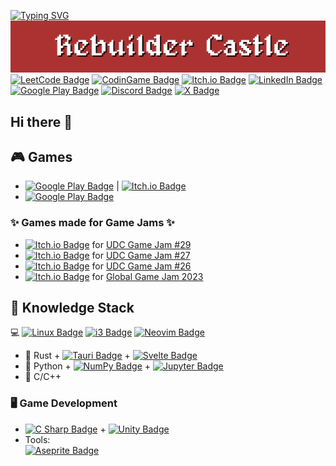 [![Typing SVG](https://readme-typing-svg.demolab.com?font=Zen+Antique&pause=500&center=true&vCenter=true&random=false&width=1060&lines=Rebuilder+Project;Coming+Soon)](https://git.io/typing-svg)
[![Rebuilder Castle Banner](https://github.com/figo711/figo711/blob/main/imgs/rc-logo.png)](https://sairon711.itch.io/)
[![LeetCode Badge](https://img.shields.io/badge/LeetCode-FFA116?logo=leetcode&logoColor=fff&style=for-the-badge)](https://leetcode.com/figo711/)
[![CodinGame Badge](https://img.shields.io/badge/CodinGame-F2BB13?logo=codingame&logoColor=fff&style=for-the-badge)](https://www.codingame.com/profile/e4eada0db219a2c89a68c152c6b6a1180257233)
[![Itch.io Badge](https://img.shields.io/badge/Itch.io-FA5C5C?logo=itchdotio&logoColor=fff&style=for-the-badge)](https://sairon711.itch.io/)
[![LinkedIn Badge](https://img.shields.io/badge/LinkedIn-0A66C2?logo=linkedin&logoColor=fff&style=for-the-badge)](https://www.linkedin.com/in/maxim-panis/)
[![Google Play Badge](https://img.shields.io/badge/Eliz%20Studios-414141?logo=googleplay&logoColor=fff&style=for-the-badge)](https://play.google.com/store/apps/dev?id=5432393032888367651)
[![Discord Badge](https://img.shields.io/badge/Discord-5865F2?logo=discord&logoColor=fff&style=for-the-badge)](https://discordapp.com/users/457850341149376513)
[![X Badge](https://img.shields.io/badge/%40sairon711-000?logo=x&logoColor=fff&style=for-the-badge)](https://x.com/sairon711)
## Hi there 👋

## 🎮 Games
- [![Google Play Badge](https://img.shields.io/badge/1D%20Maze-414141?logo=googleplay&logoColor=fff&style=plastic)](https://play.google.com/store/apps/details?id=com.ElizGameStudios.Maze1D&pli=1) | [![Itch.io Badge](https://img.shields.io/badge/1D%20Maze-FA5C5C?logo=itchdotio&logoColor=fff&style=plastic)](https://sairon711.itch.io/maze-1d)
- [![Google Play Badge](https://img.shields.io/badge/Pong%20Stars-414141?logo=googleplay&logoColor=fff&style=plastic)](https://play.google.com/store/apps/details?id=com.ElizGameStudios.PongStars&pli=1)
### ✨ Games made for Game Jams ✨
- [![Itch.io Badge](https://img.shields.io/badge/Void%20Voyageur-FA5C5C?logo=itchdotio&logoColor=fff&style=plastic)](https://sairon711.itch.io/void-voyageur) for [UDC Game Jam #29](https://itch.io/jam/udc-jam-29)
- [![Itch.io Badge](https://img.shields.io/badge/Rebuilder%3A%20Cursed%20Samurai-FA5C5C?logo=itchdotio&logoColor=fff&style=plastic)](https://sairon711.itch.io/rebuilder-cursed-samurai) for [UDC Game Jam #27](https://itch.io/jam/udc-jam-27)
- [![Itch.io Badge](https://img.shields.io/badge/Custom%20Room-FA5C5C?logo=itchdotio&logoColor=fff&style=plastic)](https://sairon711.itch.io/custom-room) for [UDC Game Jam #26](https://itch.io/jam/udc-jam-26)
- [![Itch.io Badge](https://img.shields.io/badge/Crime%20Roots-FA5C5C?logo=itchdotio&logoColor=fff&style=plastic)](https://sairon711.itch.io/crime-roots) for [Global Game Jam 2023](https://v3.globalgamejam.org/2023/games)

## 🧠 Knowledge Stack
💻 [![Linux Badge](https://img.shields.io/badge/Linux-FCC624?logo=linux&logoColor=000&style=plastic)](https://www.debian.org/)
[![i3 Badge](https://img.shields.io/badge/i3-52C0FF?logo=i3&logoColor=fff&style=plastic)](https://i3wm.org/)
[![Neovim Badge](https://img.shields.io/badge/LunarVim-BB9AF7?logo=neovim&logoColor=fff&style=plastic)](https://www.lunarvim.org/)
- 🦀 Rust + [![Tauri Badge](https://img.shields.io/badge/Tauri-24C8D8?logo=tauri&logoColor=fff&style=plastic)](https://tauri.app/) + [![Svelte Badge](https://img.shields.io/badge/Svelte-FF3E00?logo=svelte&logoColor=fff&style=plastic)](https://svelte.dev/)
- 🐍 Python + [![NumPy Badge](https://img.shields.io/badge/NumPy-013243?logo=numpy&logoColor=fff&style=plastic)](https://numpy.org/) + [![Jupyter Badge](https://img.shields.io/badge/Jupyter-F37626?logo=jupyter&logoColor=fff&style=plastic)](https://jupyter.org/)
- 🚀 C/C++

### 🖥️ Game Development
- [![C Sharp Badge](https://img.shields.io/badge/C%20Sharp-512BD4?logo=csharp&logoColor=fff&style=plastic)](https://dotnet.microsoft.com/en-us/languages/csharp) + [![Unity Badge](https://img.shields.io/badge/Unity-000?logo=unity&logoColor=fff&style=plastic)](https://unity.com)
- Tools:  
  [![Aseprite Badge](https://img.shields.io/badge/Aseprite-7D929E?logo=aseprite&logoColor=fff&style=plastic)](https://www.aseprite.org/)

<!--
**figo711/figo711** is a ✨ _special_ ✨ repository because its `README.md` (this file) appears on your GitHub profile.

Here are some ideas to get you started:

- 🔭 I’m currently working on ...
- 🌱 I’m currently learning ...
- 👯 I’m looking to collaborate on ...
- 🤔 I’m looking for help with ...
- 💬 Ask me about ...
- 📫 How to reach me: ...
- 😄 Pronouns: ...
- ⚡ Fun fact: ...
-->

